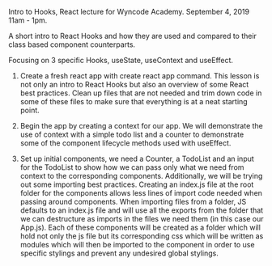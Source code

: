 Intro to Hooks, React lecture for Wyncode Academy. September 4, 2019 11am - 1pm.

A short intro to React Hooks and how they are used and compared to their class based component counterparts.

Focusing on 3 specific Hooks, useState, useContext and useEffect.

1) Create a fresh react app with create react app command. This lesson is not only an intro to React Hooks but also an overview of some React best practices. Clean up files that are not needed and trim down code in some of these files to make sure that everything is at a neat starting point.

2) Begin the app by creating a context for our app. We will demonstrate the use of context with a simple todo list and a counter to demonstrate some of the component lifecycle methods used with useEffect.

3) Set up initial components, we need a Counter, a TodoList and an input for the TodoList to show how we can pass only what we need from context to the corresponding components. Additionally, we will be trying out some importing best practices. Creating an index.js file at the root folder for the components allows less lines of import code needed when passing around components. When  importing files from a folder, JS defaults to an index.js file and will use all the exports from the folder that we can destructure as imports in the files we need them (in this case our App.js). Each of these components will be created as a folder which will hold not only the js file but its corresponding css which will be written as modules which will then be imported to the component in order to use specific stylings and prevent any undesired global stylings.
